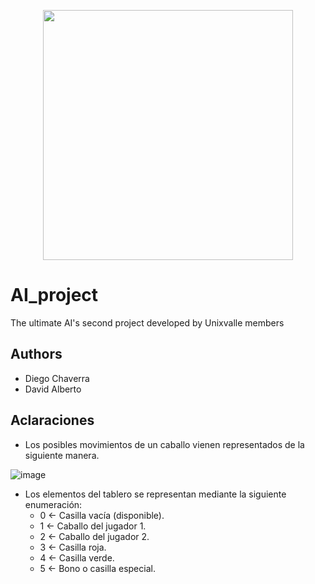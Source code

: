 <p align='center'>
  <img width='400' heigth='450' src='https://user-images.githubusercontent.com/62605744/171186764-43f7aae0-81a9-4b6e-b4ce-af963564eafb.png'>
</p>

# AI_project
The ultimate AI's second project developed by Unixvalle members

## Authors
- Diego Chaverra
- David Alberto

## Aclaraciones
- Los posibles movimientos de un caballo vienen representados de la siguiente manera.

![image](https://user-images.githubusercontent.com/62605744/211212127-84ca8019-9b76-4594-8ab7-722d3af08ad4.png)
- Los elementos del tablero se representan mediante la siguiente enumeración:
  - 0 <- Casilla vacía (disponible).
  - 1 <- Caballo del jugador 1.
  - 2 <- Caballo del jugador 2.
  - 3 <- Casilla roja.
  - 4 <- Casilla verde.
  - 5 <- Bono o casilla especial.
